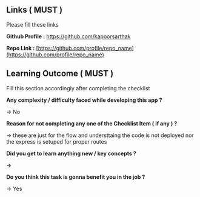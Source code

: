 ## Links ( MUST )

Please fill these links

**Github Profile :** https://github.com/kapoorsarthak

**Repo Link :** [https://github.com/profile/repo_name](https://github.com/profile/repo_name)

## Learning Outcome ( MUST )

Fill this section accordingly after completing the checklist

**Any complexity / difficulty faced while developing this app ?**

→   No 

**Reason for not completing any one of the Checklist Item ( if any ) ?**

→ these are just for the flow and understtaing the code is not deployed nor the express is setuped for proper routes

**Did you get to learn anything new / key concepts ?**

**→** 

**Do you think this task is gonna benefit you in the job ?**

→ Yes
